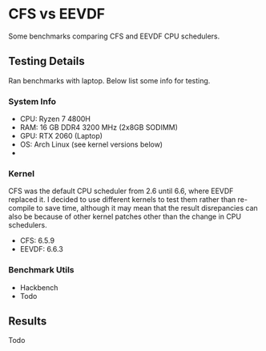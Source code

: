 # CFS vs EEVDF

Some benchmarks comparing CFS and EEVDF CPU schedulers.

## Testing Details

Ran benchmarks with laptop. Below list some info for testing. 

### System Info

- CPU: Ryzen 7 4800H
- RAM: 16 GB DDR4 3200 MHz (2x8GB SODIMM)
- GPU: RTX 2060 (Laptop)
- OS: Arch Linux (see kernel versions below)
- 

### Kernel

CFS was the default CPU scheduler from 2.6 until 6.6, where EEVDF replaced it. I decided to use different kernels to test them rather than re-compile to save time, although it may mean that the result disrepancies can also be because of other kernel patches other than the change in CPU schedulers.

- CFS: 6.5.9
- EEVDF: 6.6.3

### Benchmark Utils

- Hackbench
- Todo


## Results

Todo

